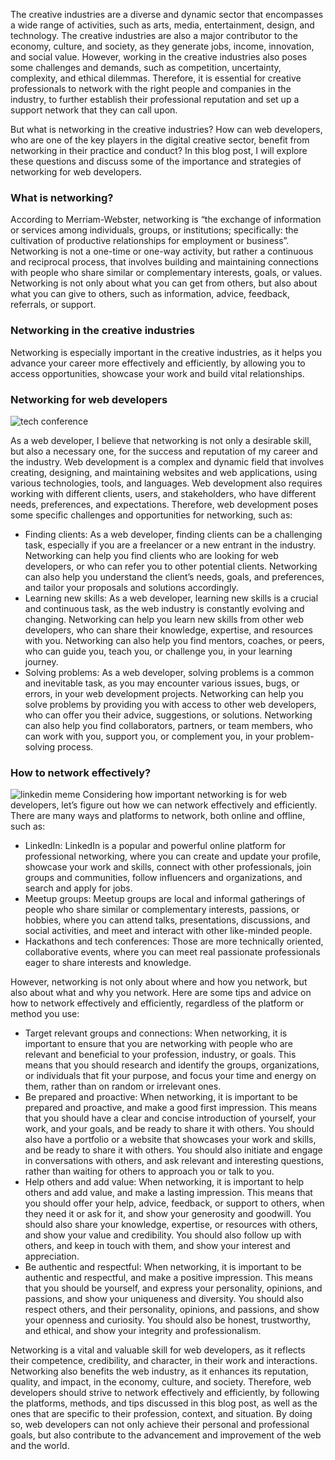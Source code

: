 The creative industries are a diverse and dynamic sector that encompasses a wide range of activities, such as arts, media, entertainment, design, and technology. The creative industries are also a major contributor to the economy, culture, and society, as they generate jobs, income, innovation, and social value. However, working in the creative industries also poses some challenges and demands, such as competition, uncertainty, complexity, and ethical dilemmas. Therefore, it is essential for creative professionals to network with the right people and companies in the industry, to further establish their professional reputation and set up a support network that they can call upon.

But what is networking in the creative industries? How can web developers, who are one of the key players in the digital creative sector, benefit from networking in their practice and conduct? In this blog post, I will explore these questions and discuss some of the importance and strategies of networking for web developers.

### What is networking?

According to Merriam-Webster, networking is “the exchange of information or services among individuals, groups, or institutions; specifically: the cultivation of productive relationships for employment or business”. Networking is not a one-time or one-way activity, but rather a continuous and reciprocal process, that involves building and maintaining connections with people who share similar or complementary interests, goals, or values. Networking is not only about what you can get from others, but also about what you can give to others, such as information, advice, feedback, referrals, or support.

### Networking in the creative industries

Networking is especially important in the creative industries, as it helps you advance your career more effectively and efficiently, by allowing you to access opportunities, showcase your work and build vital relationships.

### Networking for web developers
![tech conference](https://admin.tomgora.online/uploads/tech_conference_62be279167.jpg)

As a web developer, I believe that networking is not only a desirable skill, but also a necessary one, for the success and reputation of my career and the industry. Web development is a complex and dynamic field that involves creating, designing, and maintaining websites and web applications, using various technologies, tools, and languages. Web development also requires working with different clients, users, and stakeholders, who have different needs, preferences, and expectations. Therefore, web development poses some specific challenges and opportunities for networking, such as:

- Finding clients: As a web developer, finding clients can be a challenging task, especially if you are a freelancer or a new entrant in the industry. Networking can help you find clients who are looking for web developers, or who can refer you to other potential clients. Networking can also help you understand the client’s needs, goals, and preferences, and tailor your proposals and solutions accordingly.
- Learning new skills: As a web developer, learning new skills is a crucial and continuous task, as the web industry is constantly evolving and changing. Networking can help you learn new skills from other web developers, who can share their knowledge, expertise, and resources with you. Networking can also help you find mentors, coaches, or peers, who can guide you, teach you, or challenge you, in your learning journey.
- Solving problems: As a web developer, solving problems is a common and inevitable task, as you may encounter various issues, bugs, or errors, in your web development projects. Networking can help you solve problems by providing you with access to other web developers, who can offer you their advice, suggestions, or solutions. Networking can also help you find collaborators, partners, or team members, who can work with you, support you, or complement you, in your problem-solving process.

### How to network effectively?

![linkedin meme](https://admin.tomgora.online/uploads/linkedin_meme_7d41edd67d.png)
Considering how important networking is for web developers, let’s figure out how we can network effectively and efficiently. There are many ways and platforms to network, both online and offline, such as:
- LinkedIn: LinkedIn is a popular and powerful online platform for professional networking, where you can create and update your profile, showcase your work and skills, connect with other professionals, join groups and communities, follow influencers and organizations, and search and apply for jobs.
- Meetup groups: Meetup groups are local and informal gatherings of people who share similar or complementary interests, passions, or hobbies, where you can attend talks, presentations, discussions, and social activities, and meet and interact with other like-minded people.
- Hackathons and tech conferences: Those are more technically oriented, collaborative events, where you can meet real passionate professionals eager to share interests and knowledge.

However, networking is not only about where and how you network, but also about what and why you network. Here are some tips and advice on how to network effectively and efficiently, regardless of the platform or method you use:

- Target relevant groups and connections: When networking, it is important to ensure that you are networking with people who are relevant and beneficial to your profession, industry, or goals. This means that you should research and identify the groups, organizations, or individuals that fit your purpose, and focus your time and energy on them, rather than on random or irrelevant ones.
- Be prepared and proactive: When networking, it is important to be prepared and proactive, and make a good first impression. This means that you should have a clear and concise introduction of yourself, your work, and your goals, and be ready to share it with others. You should also have a portfolio or a website that showcases your work and skills, and be ready to share it with others. You should also initiate and engage in conversations with others, and ask relevant and interesting questions, rather than waiting for others to approach you or talk to you.
- Help others and add value: When networking, it is important to help others and add value, and make a lasting impression. This means that you should offer your help, advice, feedback, or support to others, when they need it or ask for it, and show your generosity and goodwill. You should also share your knowledge, expertise, or resources with others, and show your value and credibility. You should also follow up with others, and keep in touch with them, and show your interest and appreciation.
- Be authentic and respectful: When networking, it is important to be authentic and respectful, and make a positive impression. This means that you should be yourself, and express your personality, opinions, and passions, and show your uniqueness and diversity. You should also respect others, and their personality, opinions, and passions, and show your openness and curiosity. You should also be honest, trustworthy, and ethical, and show your integrity and professionalism.


Networking is a vital and valuable skill for web developers, as it reflects their competence, credibility, and character, in their work and interactions. Networking also benefits the web industry, as it enhances its reputation, quality, and impact, in the economy, culture, and society. Therefore, web developers should strive to network effectively and efficiently, by following the platforms, methods, and tips discussed in this blog post, as well as the ones that are specific to their profession, context, and situation. By doing so, web developers can not only achieve their personal and professional goals, but also contribute to the advancement and improvement of the web and the world.
